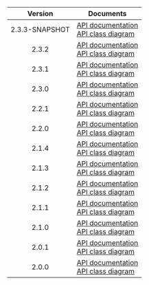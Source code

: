 | Version | Documents |
|:---:|---|
| 2.3.3-SNAPSHOT | [API documentation](2.3.3-SNAPSHOT)<br>[API class diagram](2.3.3-SNAPSHOT/api_class_diagram.svg) |
| 2.3.2 | [API documentation](2.3.2)<br>[API class diagram](2.3.2/api_class_diagram.svg) |
| 2.3.1 | [API documentation](2.3.1)<br>[API class diagram](2.3.1/api_class_diagram.svg) |
| 2.3.0 | [API documentation](2.3.0)<br>[API class diagram](2.3.0/api_class_diagram.svg) |
| 2.2.1 | [API documentation](2.2.1)<br>[API class diagram](2.2.1/api_class_diagram.svg) |
| 2.2.0 | [API documentation](2.2.0)<br>[API class diagram](2.2.0/api_class_diagram.svg) |
| 2.1.4 | [API documentation](2.1.4)<br>[API class diagram](2.1.4/api_class_diagram.svg) |
| 2.1.3 | [API documentation](2.1.3)<br>[API class diagram](2.1.3/api_class_diagram.svg) |
| 2.1.2 | [API documentation](2.1.2)<br>[API class diagram](2.1.2/api_class_diagram.svg) |
| 2.1.1 | [API documentation](2.1.1)<br>[API class diagram](2.1.1/api_class_diagram.svg) |
| 2.1.0 | [API documentation](2.1.0)<br>[API class diagram](2.1.0/api_class_diagram.svg) |
| 2.0.1 | [API documentation](2.0.1)<br>[API class diagram](2.0.1/api_class_diagram.svg) |
| 2.0.0 | [API documentation](2.0.0)<br>[API class diagram](2.0.0/api_class_diagram.svg) |
